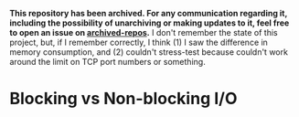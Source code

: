 **This repository has been archived. For any communication regarding it, including the possibility of unarchiving or making updates to it, feel free to open an issue on [archived-repos](https://github.com/hossameldeen/archived-repos).** I don't remember the state of this project, but, if I remember correctly, I think (1) I saw the difference in memory consumption, and (2) couldn't stress-test because couldn't work around the limit on TCP port numbers or something.

# Blocking vs Non-blocking I/O
